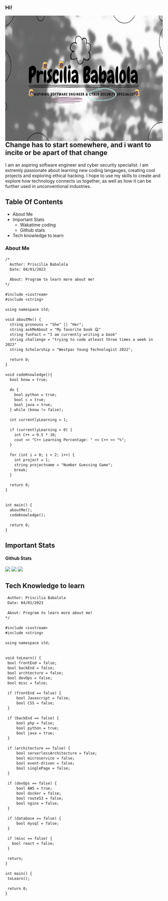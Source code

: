 ### Hi!

<p><img align="right" src="https://github.com/Pris042/Pris042/blob/main/Priscilia Babalola.gif" width"1000" height="400" /></p>


##                       Change has to start somewhere, and i want to incite or be apart of that change

I am an aspiring software engineer and cyber security specialist. I am extremly passionate about learning new coding langauges, creating cool projects and exploring ethical hacking. I hope to use my skills to create and explore how technology connects us together, as well as how it can be further used in unconventional industries. 


## Table Of Contents
- About Me
- Important Stats
  - Wakatime coding 
  - Github stats  
- Tech knowledge to learn



### About Me 
```
/*
  Author: Priscilia Babalola
  Date: 04/01/2023 
  
  About: Program to learn more about me!
*/

#include <iostream>
#include <string>

using namespace std;

void aboutMe() {
  string pronouns = "She" || "Her";
  string askMeAbout = "My favorite book 😋"
  string funFact = "I am currently writing a book"
  string challenge = "trying to code atleast three times a week in 2023" 
  string Scholarship = "Westpac Young Technologist 2022";
  
  return 0;
}

void codeKnowledge(){
  bool know = true;

  do {
    bool python = true;
    bool c = true;
    bool java = true;
  } while (know != false);
  
  int currentlyLearning = 1;
  
  if (currentlyLearning > 0) {
    int C++ = 0.5 * 10;
    cout << "C++ Learning Percentage: " << C++ << "%";
  }
  
  for (int i = 0; i < 2; i++) {
    int project = 1;
    string projectname = "Number Guessing Game";
    break;
  }
  
  return 0;
}


int main() {
  aboutMe();
  codeKnowledge();

  return 0;
}

```

## Important Stats 

#### Github Stats

<img src="https://github-readme-stats.vercel.app/api?username=Pris042&count_private=true&show_icons=true&theme=graywhite" width="400">

<img src="https://wakatime.com/share/@Pris042/e54e9efc-51bd-4d1f-b92c-e07880c0646b.svg" width="400" >
 
<img src="https://wakatime.com/share/@Pris042/e4e6aaf1-fdd4-477f-8d1c-1b8922e05a8b.svg" width="400">

</div>


## Tech Knowledge to learn
 ```
  Author: Priscilia Babalola
  Date: 04/01/2023 
  
  About: Program to learn more about me!
*/

#include <iostream>
#include <string>

using namespace std;


 void toLearn() {
  bool frontEnd = false;
  bool backEnd = false; 
  bool archtecture = false;
  bool devOps = false;
  bool misc = false;
  
  if (frontEnd == false) {
      bool Javascript = false;
      bool CSS = false;
  } 
  
  if (backEnd == false) {
      bool php = false;
      bool python = true;
      bool java = true;
  }
  
  if (architecture == false) {
      bool serverlessArchitecture = false;
      bool microservice = false;
      bool event-driven = false;
      bool singlePage = false;
  }
  
  if (devOps == false) {
      bool AWS = true;
      bool docker = false;
      bool route53 = false;
      bool nginx = false; 
  }
  
  if (database == false) {
      bool mysql = false;
  }
  
  if (misc == false) {
    bool react = false;
  }
  
  return;
}

int main() {
  toLearn();

  return 0;
}

 ```

<!--
**Pris042/Pris042** is a ✨ _special_ ✨ repository because its `README.md` (this file) appears on your GitHub profile.



